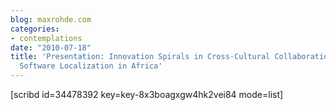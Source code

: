 ```yaml
---
blog: maxrohde.com
categories:
- contemplations
date: "2010-07-18"
title: 'Presentation: Innovation Spirals in Cross-Cultural Collaboration: A Case of
  Software Localization in Africa'
---
```


\[scribd id=34478392 key=key-8x3boagxgw4hk2vei84 mode=list\]
